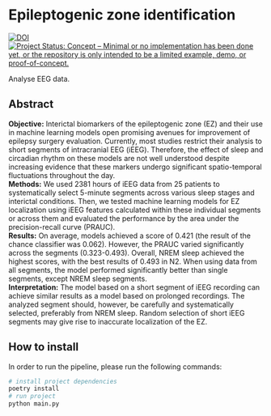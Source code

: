 # Epileptogenic zone identification

[![DOI](https://zenodo.org/badge/DOI/DOI.NUMBER/zenodo.NUMBER.svg)](https://doi.org/DOI.NUMBER/zenodo.NUMBER)
[![Project Status: Concept – Minimal or no implementation has been done yet, or the repository is 
only intended to be a limited example, demo, or proof-of-concept.](https://www.repostatus.org/badges/latest/concept.svg)](https://www.repostatus.org/#concept)

Analyse EEG data.

## Abstract

**Objective:** Interictal biomarkers of the epileptogenic zone (EZ) and their use in machine learning models open promising avenues for improvement of epilepsy surgery evaluation. Currently, most studies restrict their analysis to short segments of intracranial EEG (iEEG). Therefore, the effect of sleep and circadian rhythm on these models are not well understood despite increasing evidence that these markers undergo significant spatio-temporal fluctuations throughout the day. \
**Methods:** We used 2381 hours of iEEG data from 25 patients to systematically select 5-minute segments across various sleep stages and interictal conditions. Then, we tested machine learning models for EZ localization using iEEG features calculated within these individual segments or across them and evaluated the performance by the area under the precision-recall curve (PRAUC). \
**Results:** On average, models achieved a score of 0.421 (the result of the chance classifier was 0.062). However, the PRAUC varied significantly across the segments (0.323-0.493). Overall, NREM sleep achieved the highest scores, with the best results of 0.493 in N2. When using data from all segments, the model performed significantly better than single segments, except NREM sleep segments. \
**Interpretation:** The model based on a short segment of iEEG recording can achieve similar results as a model based on prolonged recordings. The analyzed segment should, however, be carefully and systematically selected, preferably from NREM sleep. Random selection of short iEEG segments may give rise to inaccurate localization of the EZ.

## How to install

In order to run the pipeline, please run the following commands:
```bash
# install project dependencies
poetry install
# run project
python main.py
```
